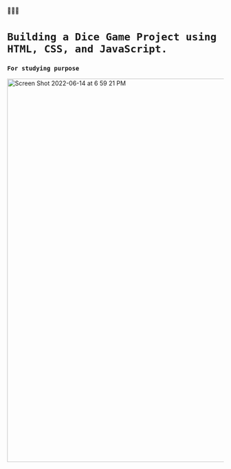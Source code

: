 🎲🎲🎲
# `Building a Dice Game Project using HTML, CSS, and JavaScript.`

### `For studying purpose` 


<img width="892" alt="Screen Shot 2022-06-14 at 6 59 21 PM" src="https://user-images.githubusercontent.com/21189063/173710546-d87389f1-e68d-4edc-b376-4d64e4b1dd8d.png">
